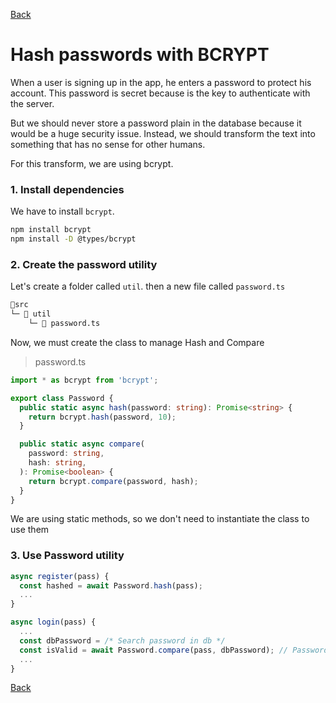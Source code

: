 [Back](../NestJS.md)

# Hash passwords with BCRYPT
When a user is signing up in the app, he enters a password to protect his account. This password is secret because is the key to authenticate with the server.

But we should never store a password plain in the database because it would be a huge security issue. Instead, we should transform the text into something that has no sense for other humans.

For this transform, we are using bcrypt.

### 1. Install dependencies

We have to install `bcrypt`.

```bash
npm install bcrypt
npm install -D @types/bcrypt
```

### 2. Create the password utility

Let's create a folder called `util`. then a new file called `password.ts`

```bash
📂src
└─ 📂 util
    └─ 📄 password.ts
```

Now, we must create the class to manage Hash and Compare

> password.ts
```typescript
import * as bcrypt from 'bcrypt';

export class Password {
  public static async hash(password: string): Promise<string> {
    return bcrypt.hash(password, 10);
  }

  public static async compare(
    password: string,
    hash: string,
  ): Promise<boolean> {
    return bcrypt.compare(password, hash);
  }
}
```

We are using static methods, so we don't need to instantiate the class to use them

### 3. Use Password utility
```typescript
async register(pass) {
  const hashed = await Password.hash(pass);
  ...
}

async login(pass) {
  ...
  const dbPassword = /* Search password in db */
  const isValid = await Password.compare(pass, dbPassword); // Password.compare(Plain, Hashed)
  ...
}
```

[Back](../NestJS.md)